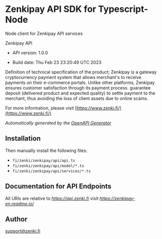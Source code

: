 # Zenkipay API SDK for Typescript-Node
Node client for Zenkipay API services

Zenkipay API

- API version: 1.0.0

- Build date: Thu Feb 23 23:20:49 UTC 2023

Definition of technical specification of the product; Zenkipay is a gateway
cryptocurrency payment system that allows merchant's to receive payments on their
e-commerce portals. Unlike other platforms,
Zenkipay ensures customer satisfaction through its payment process.
guarantee deposit (delivered product and expected quality) to settle
payment to the merchant, thus avoiding the loss of client assets due to
online scams.

For more information, please visit [https://www.zenki.fi/](https://www.zenki.fi/)

*Automatically generated by the [OpenAPI Generator](https://openapi-generator.tech)*

## Installation

Then manually install the following files:

- `fi/zenki/zenkipay/api/api.ts`
- `fi/zenki/zenkipay/api/model/*.ts`
- `fi/zenki/zenkipay/api/services/*.ts`

## Documentation for API Endpoints

All URIs are relative to *https://api.zenki.fi* visit *https://zenkipay-en.readme.io/*


## Author

support@zenki.fi
